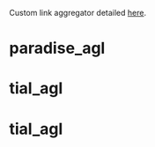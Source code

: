 Custom link aggregator detailed [here](https://dev.to/dev01d/diy-linktr-ee-with-next-js-2fdh).
# paradise_agl
# tial_agl
# tial_agl
